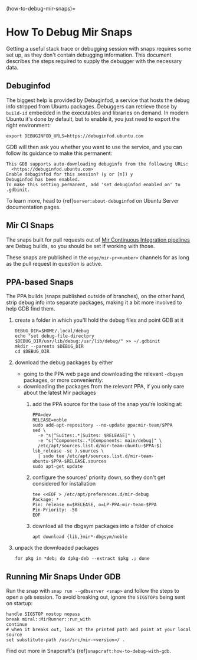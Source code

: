 (how-to-debug-mir-snaps)=

# How To Debug Mir Snaps

Getting a useful stack trace or debugging session with snaps requires some set up, as they don't contain debugging information.
This document describes the steps required to supply the debugger with the necessary data.

## Debuginfod

The biggest help is provided by Debuginfod, a service that hosts the debug info stripped from Ubuntu packages.
Debuggers can retrieve those by `build-id` embedded in the executables and libraries on demand.
In modern Ubuntu it's done by default, but to enable it, you just need to export the right environment:

```shell
export DEBUGINFOD_URLS=https://debuginfod.ubuntu.com
```

GDB will then ask you whether you want to use the service, and you can follow its guidance to make this permanent:

```
This GDB supports auto-downloading debuginfo from the following URLs:
  <https://debuginfod.ubuntu.com>
Enable debuginfod for this session? (y or [n]) y
Debuginfod has been enabled.
To make this setting permanent, add 'set debuginfod enabled on' to .gdbinit.
```

To learn more, head to {ref}`server:about-debuginfod` on Ubuntu Server documentation pages.

## Mir CI Snaps

The snaps built for pull requests out of [Mir Continuous Integration pipelines](https://github.com/canonical/mir/blob/main/.github/workflows/snap.yml#L72-L76) are Debug builds,
so you should be set if working with those.

These snaps are published in the `edge/mir-pr<number>` channels for as long as the pull request in question is active.

## PPA-based Snaps

The PPA builds (snaps published outside of branches), on the other hand, strip debug info into separate packages, making it a bit more involved to help GDB find them.

1. create a folder in which you'll hold the debug files and point GDB at it

   ```
   DEBUG_DIR=$HOME/.local/debug
   echo "set debug-file-directory $DEBUG_DIR/usr/lib/debug:/usr/lib/debug/" >> ~/.gdbinit
   mkdir --parents $DEBUG_DIR
   cd $DEBUG_DIR
   ```

1. download the debug packages by either

   - going to the PPA web page and downloading the relevant `-dbgsym` packages, or more conveniently:
   - downloading the packages from the relevant PPA, if you only care about the latest Mir packages
     1. add the PPA source for the `base` of the snap you're looking at:

        ```shell
        PPA=dev
        RELEASE=noble
        sudo add-apt-repository --no-update ppa:mir-team/$PPA
        sed \
          -e "s|^Suites:.*|Suites: $RELEASE|" \
          -e "s|^Components:.*|Components: main/debug|" \
          /etc/apt/sources.list.d/mir-team-ubuntu-$PPA-$( lsb_release -sc ).sources \
          | sudo tee /etc/apt/sources.list.d/mir-team-ubuntu-$PPA-$RELEASE.sources
        sudo apt-get update
        ```

     1. configure the sources' priority down, so they don't get considered for installation

        ```shell
        tee <<EOF > /etc/apt/preferences.d/mir-debug
        Package: *
        Pin: release n=$RELEASE, o=LP-PPA-mir-team-$PPA
        Pin-Priority: -50
        EOF
        ```

     1. download all the dbgsym packages into a folder of choice

        ```shell
        apt download {lib,}mir*-dbgsym/noble
        ```

1. unpack the downloaded packages

   ```shell
   for pkg in *deb; do dpkg-deb --extract $pkg .; done
   ```

## Running Mir Snaps Under GDB

Run the snap with `snap run --gdbserver <snap>` and follow the steps to open a `gdb` session.
To avoid breaking out, ignore the `SIGSTOP`s being sent on startup:

```gdb
handle SIGSTOP nostop nopass
break miral::MirRunner::run_with
continue
# when it breaks out, look at the printed path and point at your local source
set substitute-path /usr/src/mir-<version>/ .
```

Find out more in Snapcraft's {ref}`snapcraft:how-to-debug-with-gdb`.

